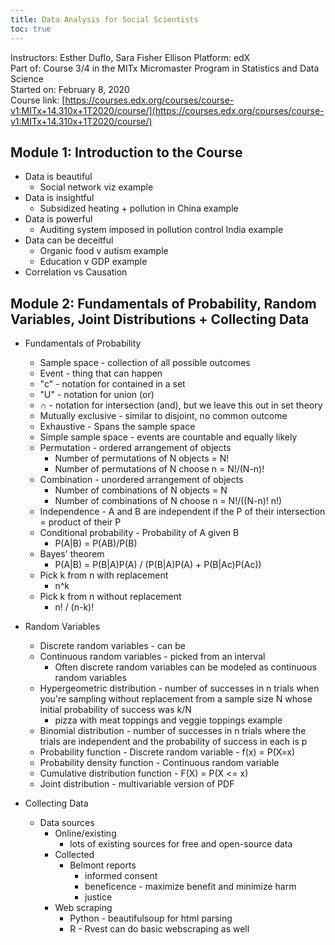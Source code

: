 ```yaml
---
title: Data Analysis for Social Scientists
toc: true
---
```


Instructors: Esther Duflo, Sara Fisher Ellison
Platform: edX  
Part of: Course 3/4 in the MITx Micromaster Program in Statistics and Data Science  
Started on: February 8, 2020  
Course link: [https://courses.edx.org/courses/course-v1:MITx+14.310x+1T2020/course/](https://courses.edx.org/courses/course-v1:MITx+14.310x+1T2020/course/)  


## Module 1: Introduction to the Course
- Data is beautiful
	- Social network viz example
- Data is insightful
	- Subsidized heating + pollution in China example
- Data is powerful
	- Auditing system imposed in pollution control India example
- Data can be deceitful
	- Organic food v autism example
	- Education v GDP example
- Correlation vs Causation

## Module 2: Fundamentals of Probability, Random Variables, Joint Distributions + Collecting Data
- Fundamentals of Probability
	- Sample space - collection of all possible outcomes
	- Event - thing that can happen
	- "c" - notation for contained in a set
	- "U" - notation for union (or)
	- $\cap$ - notation for intersection (and), but we leave this out in set theory
	- Mutually exclusive - similar to disjoint, no common outcome
	- Exhaustive - Spans the sample space
	- Simple sample space - events are countable and equally likely
	- Permutation - ordered arrangement of objects
		- Number of permutations of N objects = N!
		- Number of permutations of N choose n = N!/(N-n)!
	- Combination - unordered arrangement of objects
		- Number of combinations of N objects = N
		- Number of combinations of N choose n = N!/((N-n)! n!)
	- Independence - A and B are independent if the P of their intersection = product of their P
	- Conditional probability - Probability of A given B
		- P(A|B) = P(AB)/P(B)
	- Bayes' theorem
		- P(A|B) = P(B|A)P(A) / (P(B|A)P(A) + P(B|Ac)P(Ac))
	- Pick k from n with replacement
		- n^k
	- Pick k from n without replacement
		- n! / (n-k)!
- Random Variables
	- Discrete random variables - can be 
	- Continuous random variables - picked from an interval
		- Often discrete random variables can be modeled as continuous random variables
	- Hypergeometric distribution - number of successes in n trials when you're sampling without replacement from a sample size N whose initial probability of success was k/N
		- pizza with meat toppings and veggie toppings example
	- Binomial distribution - number of successes in n trials where the trials are independent and the probability of success in each is p
	- Probability function - Discrete random variable - f(x) = P(X=x)
	- Probability density function - Continuous random variable
	- Cumulative distribution function - F(X) = P(X <= x)
	- Joint distribution - multivariable version of PDF
- Collecting Data
	- Data sources
		- Online/existing
			- lots of existing sources for free and open-source data
		- Collected
			- Belmont reports
				- informed consent
				- beneficence - maximize benefit and minimize harm
				- justice
		- Web scraping
			- Python - beautifulsoup for html parsing
			- R - Rvest can do basic webscraping as well

















    <!--- MathJax stuff -->
    <script type="text/javascript" async src="https://cdnjs.cloudflare.com/ajax/libs/mathjax/2.7.4/MathJax.js?config=TeX-AMS-MML_HTMLorMML"></script>
    <script type="text/x-mathjax-config">
        MathJax.Hub.Config({ TeX: { equationNumbers: {autoNumber: "all"} } });
    </script>